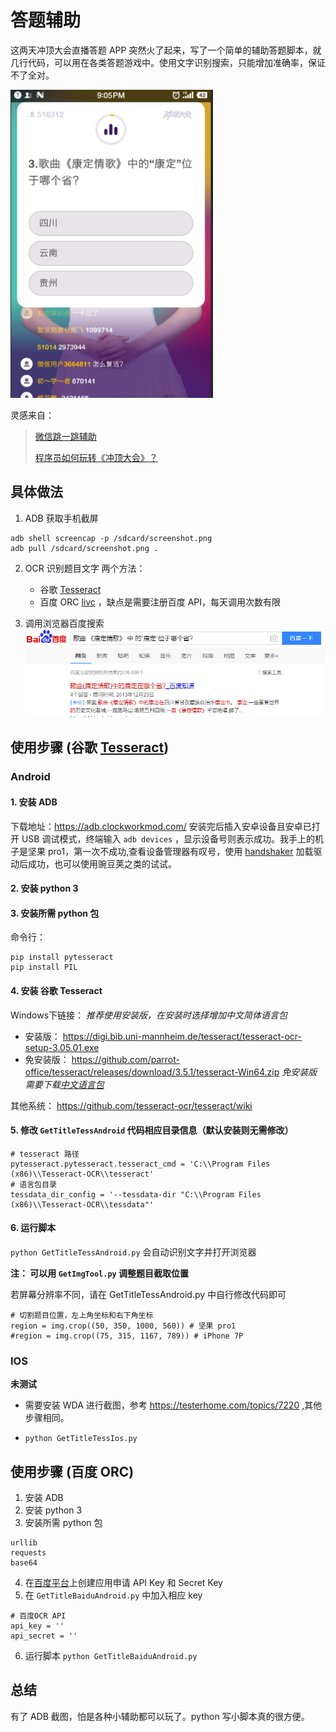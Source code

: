 
# 答题辅助
这两天冲顶大会直播答题 APP 突然火了起来，写了一个简单的辅助答题脚本，就几行代码，可以用在各类答题游戏中。使用文字识别搜索，只能增加准确率，保证不了全对。

![](./resources/screenshot.PNG)

灵感来自：
> [微信跳一跳辅助 ](https://github.com/wangshub/wechat_jump_game)
> 
> [程序员如何玩转《冲顶大会》？](https://livc.io/blog/204)

## 具体做法

1. ADB 获取手机截屏
```
adb shell screencap -p /sdcard/screenshot.png
adb pull /sdcard/screenshot.png .
```
2. OCR 识别题目文字
两个方法：
	- 谷歌 [Tesseract](https://github.com/madmaze/pytesseract) 
	- 百度 ORC [livc](https://livc.io/blog/204) ，缺点是需要注册百度 API，每天调用次数有限

3. 调用浏览器百度搜索
![](./resources/result.png)

## 使用步骤 (谷歌 [Tesseract](https://github.com/madmaze/pytesseract)) 
### Android
#### 1. 安装 ADB

下载地址：https://adb.clockworkmod.com/
安装完后插入安卓设备且安卓已打开 USB 调试模式，终端输入 `adb devices` ，显示设备号则表示成功。我手上的机子是坚果 pro1，第一次不成功,查看设备管理器有叹号，使用 [handshaker](https://www.smartisan.com/apps/handshaker) 加载驱动后成功，也可以使用豌豆荚之类的试试。
#### 2. 安装 python 3
#### 3. 安装所需 python 包

命令行：
```
pip install pytesseract
pip install PIL
```
#### 4. 安装 谷歌 Tesseract

Windows下链接：
*推荐使用安装版，在安装时选择增加中文简体语言包*
- 安装版：
https://digi.bib.uni-mannheim.de/tesseract/tesseract-ocr-setup-3.05.01.exe
- 免安装版：
https://github.com/parrot-office/tesseract/releases/download/3.5.1/tesseract-Win64.zip
*免安装版需要下载[中文语言包](https://github.com/tesseract-ocr/tesseract/wiki/Data-Files)*

其他系统：
https://github.com/tesseract-ocr/tesseract/wiki

#### 5. 修改 `GetTitleTessAndroid` 代码相应目录信息（默认安装则无需修改）
```
# tesseract 路径
pytesseract.pytesseract.tesseract_cmd = 'C:\\Program Files (x86)\\Tesseract-OCR\\tesseract'
# 语言包目录
tessdata_dir_config = '--tessdata-dir "C:\\Program Files (x86)\\Tesseract-OCR\\tessdata"'
```
#### 6. 运行脚本
`python GetTitleTessAndroid.py`
会自动识别文字并打开浏览器

**注： 可以用 `GetImgTool.py` 调整题目截取位置**

若屏幕分辨率不同，请在 GetTitleTessAndroid.py 中自行修改代码即可
```
# 切割题目位置，左上角坐标和右下角坐标
region = img.crop((50, 350, 1000, 560)) # 坚果 pro1
#region = img.crop((75, 315, 1167, 789)) # iPhone 7P
```

### IOS

**未测试**

- 需要安装 WDA 进行截图，参考 https://testerhome.com/topics/7220 ,其他步骤相同。

- `python GetTitleTessIos.py`

## 使用步骤 (百度 ORC)

1. 安装 ADB
2. 安装 python 3
3. 安装所需 python 包
```
urllib
requests
base64
```
4. 在[百度平台](https://cloud.baidu.com/product/ocr)上创建应用申请 API Key 和 Secret Key
5. 在 `GetTitleBaiduAndroid.py` 中加入相应 key
```
# 百度OCR API
api_key = ''
api_secret = ''
```
6. 运行脚本 `python GetTitleBaiduAndroid.py`



## 总结

有了 ADB 截图，怕是各种小辅助都可以玩了。python 写小脚本真的很方便。